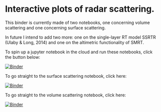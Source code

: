 # Interactive plots of radar scattering.

This binder is currently made of two notebooks, one concerning volume scattering and one concerning surface scattering.

In future I intend to add two more: one on the single-layer RT model SSRTR (Ulaby & Long, 2014) and one on the altimetric functionality of SMRT.

To spin up a jupyter notebook in the cloud and run these notebooks, click the button below:

[![Binder](https://mybinder.org/badge_logo.svg)](https://mybinder.org/v2/gh/robbiemallett/radar_scattering/main)

To go straight to the surface scattering notebook, click here:

[![Binder](https://mybinder.org/badge_logo.svg)](https://mybinder.org/v2/gh/robbiemallett/radar_scattering/main?filepath=Surface_Scattering.ipynb)

To go straight to the volume scattering notebook, click here:

[![Binder](https://mybinder.org/badge_logo.svg)](https://mybinder.org/v2/gh/robbiemallett/radar_scattering/main?filepath=IBA_explore.ipynb)
